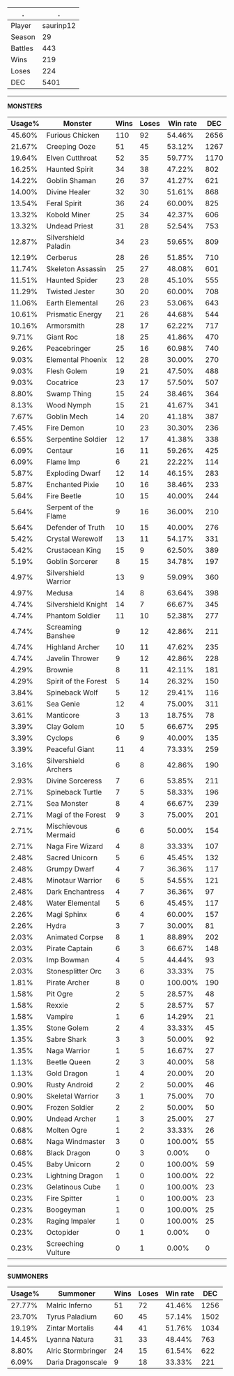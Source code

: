 .|.
|-|-
Player|saurinp12
Season|29
Battles|443
Wins|219
Loses|224
DEC|5401

---
**MONSTERS**

Usage%|Monster|Wins|Loses|Win rate|DEC|
-|-|-|-|-|-|
45.60%|Furious Chicken|110|92|54.46%|2656|
21.67%|Creeping Ooze|51|45|53.12%|1267|
19.64%|Elven Cutthroat|52|35|59.77%|1170|
16.25%|Haunted Spirit|34|38|47.22%|802|
14.22%|Goblin Shaman|26|37|41.27%|621|
14.00%|Divine Healer|32|30|51.61%|868|
13.54%|Feral Spirit|36|24|60.00%|825|
13.32%|Kobold Miner|25|34|42.37%|606|
13.32%|Undead Priest|31|28|52.54%|753|
12.87%|Silvershield Paladin|34|23|59.65%|809|
12.19%|Cerberus|28|26|51.85%|710|
11.74%|Skeleton Assassin|25|27|48.08%|601|
11.51%|Haunted Spider|23|28|45.10%|555|
11.29%|Twisted Jester|30|20|60.00%|708|
11.06%|Earth Elemental|26|23|53.06%|643|
10.61%|Prismatic Energy|21|26|44.68%|544|
10.16%|Armorsmith|28|17|62.22%|717|
9.71%|Giant Roc|18|25|41.86%|470|
9.26%|Peacebringer|25|16|60.98%|740|
9.03%|Elemental Phoenix|12|28|30.00%|270|
9.03%|Flesh Golem|19|21|47.50%|488|
9.03%|Cocatrice|23|17|57.50%|507|
8.80%|Swamp Thing|15|24|38.46%|364|
8.13%|Wood Nymph|15|21|41.67%|341|
7.67%|Goblin Mech|14|20|41.18%|387|
7.45%|Fire Demon|10|23|30.30%|236|
6.55%|Serpentine Soldier|12|17|41.38%|338|
6.09%|Centaur|16|11|59.26%|425|
6.09%|Flame Imp|6|21|22.22%|114|
5.87%|Exploding Dwarf|12|14|46.15%|283|
5.87%|Enchanted Pixie|10|16|38.46%|233|
5.64%|Fire Beetle|10|15|40.00%|244|
5.64%|Serpent of the Flame|9|16|36.00%|210|
5.64%|Defender of Truth|10|15|40.00%|276|
5.42%|Crystal Werewolf|13|11|54.17%|331|
5.42%|Crustacean King|15|9|62.50%|389|
5.19%|Goblin Sorcerer|8|15|34.78%|197|
4.97%|Silvershield Warrior|13|9|59.09%|360|
4.97%|Medusa|14|8|63.64%|398|
4.74%|Silvershield Knight|14|7|66.67%|345|
4.74%|Phantom Soldier|11|10|52.38%|277|
4.74%|Screaming Banshee|9|12|42.86%|211|
4.74%|Highland Archer|10|11|47.62%|235|
4.74%|Javelin Thrower|9|12|42.86%|228|
4.29%|Brownie|8|11|42.11%|181|
4.29%|Spirit of the Forest|5|14|26.32%|150|
3.84%|Spineback Wolf|5|12|29.41%|116|
3.61%|Sea Genie|12|4|75.00%|311|
3.61%|Manticore|3|13|18.75%|78|
3.39%|Clay Golem|10|5|66.67%|295|
3.39%|Cyclops|6|9|40.00%|135|
3.39%|Peaceful Giant|11|4|73.33%|259|
3.16%|Silvershield Archers|6|8|42.86%|190|
2.93%|Divine Sorceress|7|6|53.85%|211|
2.71%|Spineback Turtle|7|5|58.33%|196|
2.71%|Sea Monster|8|4|66.67%|239|
2.71%|Magi of the Forest|9|3|75.00%|201|
2.71%|Mischievous Mermaid|6|6|50.00%|154|
2.71%|Naga Fire Wizard|4|8|33.33%|107|
2.48%|Sacred Unicorn|5|6|45.45%|132|
2.48%|Grumpy Dwarf|4|7|36.36%|117|
2.48%|Minotaur Warrior|6|5|54.55%|121|
2.48%|Dark Enchantress|4|7|36.36%|97|
2.48%|Water Elemental|5|6|45.45%|117|
2.26%|Magi Sphinx|6|4|60.00%|157|
2.26%|Hydra|3|7|30.00%|81|
2.03%|Animated Corpse|8|1|88.89%|202|
2.03%|Pirate Captain|6|3|66.67%|148|
2.03%|Imp Bowman|4|5|44.44%|93|
2.03%|Stonesplitter Orc|3|6|33.33%|75|
1.81%|Pirate Archer|8|0|100.00%|190|
1.58%|Pit Ogre|2|5|28.57%|48|
1.58%|Rexxie|2|5|28.57%|57|
1.58%|Vampire|1|6|14.29%|21|
1.35%|Stone Golem|2|4|33.33%|45|
1.35%|Sabre Shark|3|3|50.00%|92|
1.35%|Naga Warrior|1|5|16.67%|27|
1.13%|Beetle Queen|2|3|40.00%|58|
1.13%|Gold Dragon|1|4|20.00%|20|
0.90%|Rusty Android|2|2|50.00%|46|
0.90%|Skeletal Warrior|3|1|75.00%|70|
0.90%|Frozen Soldier|2|2|50.00%|50|
0.90%|Undead Archer|1|3|25.00%|27|
0.68%|Molten Ogre|1|2|33.33%|26|
0.68%|Naga Windmaster|3|0|100.00%|55|
0.68%|Black Dragon|0|3|0.00%|0|
0.45%|Baby Unicorn|2|0|100.00%|59|
0.23%|Lightning Dragon|1|0|100.00%|22|
0.23%|Gelatinous Cube|1|0|100.00%|23|
0.23%|Fire Spitter|1|0|100.00%|23|
0.23%|Boogeyman|1|0|100.00%|25|
0.23%|Raging Impaler|1|0|100.00%|25|
0.23%|Octopider|0|1|0.00%|0|
0.23%|Screeching Vulture|0|1|0.00%|0|

---
**SUMMONERS**

Usage%|Summoner|Wins|Loses|Win rate|DEC|
-|-|-|-|-|-|
27.77%|Malric Inferno|51|72|41.46%|1256|
23.70%|Tyrus Paladium|60|45|57.14%|1502|
19.19%|Zintar Mortalis|44|41|51.76%|1034|
14.45%|Lyanna Natura|31|33|48.44%|763|
8.80%|Alric Stormbringer|24|15|61.54%|622|
6.09%|Daria Dragonscale|9|18|33.33%|221|
